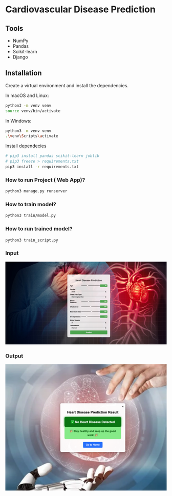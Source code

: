 # Cardiovascular Disease Prediction

## Tools
- NumPy
- Pandas
- Scikit-learn
- Django

## Installation

Create a virtual environment and install the dependencies.

In macOS and Linux:
```zsh
python3 -m venv venv
source venv/bin/activate
```
In Windows:

```zsh
python3 -m venv venv
.\venv\Scripts\activate
```

Install dependecies
```zsh
# pip3 install pandas scikit-learn joblib
# pip3 freeze > requirements.txt
pip3 install -r requirements.txt
```

### How to run Project ( Web App)?
```zsh
python3 manage.py runserver
```

### How to train model?

```zsh
python3 train/model.py 
```

### How to run trained model?

```zsh
python3 train_script.py
```

### Input
<!-- ![Input/Output](https://github.com/user-attachments/assets/835417ba-b09c-41ad-882f-557599f2fa28) -->
![Input](docs/Heart-Disease-Prediction.png)

### Output
![Output](docs/Prediction.png)
